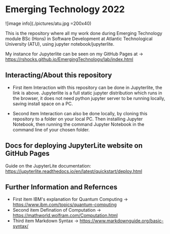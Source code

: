 # Emerging Technology 2022
![image info](./pictures/atu.jpg =200x40)

This is the repository where all my work done during Emerging Technology module BSc (Hons) in Software Development at Atlantic Technological University (ATU), using jupyter notebook/jupyterlite.

My instance for Jupyterlite can be seen on my GitHub Pages at -> https://rshocks.github.io/EmergingTechnology/lab/index.html

## Interacting/About this repository
- First item Interaction with this repository can be done in Jupyterlite, the link is above. Jupyterlite is a full static jupyter distribution which runs in the browser, it does not need python jupyter server to be running locally, saving install space on a PC.

- Second item Interaction can also be done locally, by cloning this repository to a folder on your local PC. Then installing Jupyter Notebook, then running the command Jupyter Notebook in the command line of your chosen folder.

## Docs for deploying JupyterLite website on GitHub Pages

Guide on the JupyterLite documentation: https://jupyterlite.readthedocs.io/en/latest/quickstart/deploy.html

## Further Information and Refernces
- First item IBM's explanation for Quantum Computing -> https://www.ibm.com/topics/quantum-computing
- Second item Defination of Computation -> https://mathworld.wolfram.com/Computation.html
- Third item Markdown Syntax -> https://www.markdownguide.org/basic-syntax/
